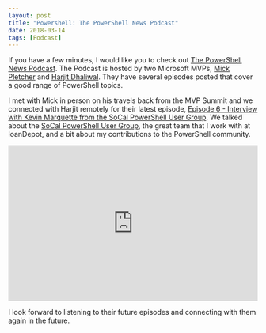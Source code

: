 ```yaml
---
layout: post
title: "Powershell: The PowerShell News Podcast"
date: 2018-03-14
tags: [Podcast]
---
```


If you have a few minutes, I would like you to check out [The PowerShell News Podcast](https://powershellnews.podbean.com/). The Podcast is hosted by two Microsoft MVPs, [Mick Pletcher](https://twitter.com/mick_pletcher) and [Harjit Dhaliwal](https://twitter.com/Hoorge). They have several episodes posted that cover a good range of PowerShell topics.

I met with Mick in person on his travels back from the MVP Summit and we connected with Harjit remotely for their latest episode, [Episode 6 - Interview with Kevin Marquette from the SoCal PowerShell User Group](https://powershellnews.podbean.com/e/interview-with-kevin-marquette-from-the-socal-powershell-user-group/). We talked about the [SoCal PowerShell User Group](http://socalpowershell.org/), the great team that I work with at loanDepot, and a bit about my contributions to the PowerShell community.

<iframe src="https://www.podbean.com/media/player/susa6-8d18df?from=kevinmarquette.github.io&vjs=1&skin=1&fonts=Helvetica&auto=0&download=0" height="315" width="100%" frameborder="0" scrolling="no" data-name="pb-iframe-player"></iframe>

I look forward to listening to their future episodes and connecting with them again in the future.
